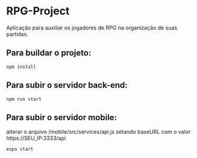 # RPG-Project
Aplicação para auxiliar os jogadores de RPG na organização de suas partidas.

## Para buildar o projeto:
    npm install
    
## Para subir o servidor back-end:
    npm run start

## Para subir o servidor mobile:
alterar o arquivo /mobile/src/services/api.js setando baseURL com o valor https://SEU_IP:3333/api

    expo start
